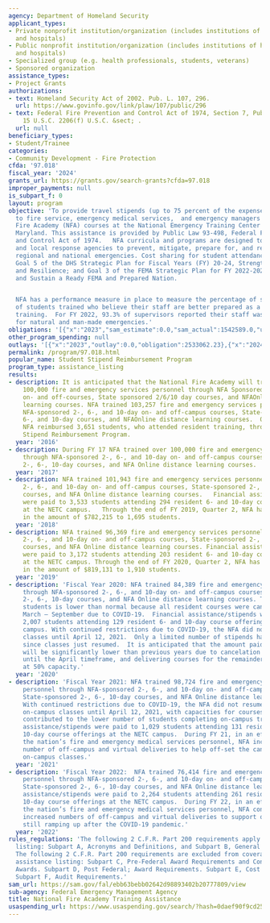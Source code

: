 ```yaml
---
agency: Department of Homeland Security
applicant_types:
- Private nonprofit institution/organization (includes institutions of higher education
  and hospitals)
- Public nonprofit institution/organization (includes institutions of higher education
  and hospitals)
- Specialized group (e.g. health professionals, students, veterans)
- Sponsored organization
assistance_types:
- Project Grants
authorizations:
- text: Homeland Security Act of 2002. Pub. L. 107, 296.
  url: https://www.govinfo.gov/link/plaw/107/public/296
- text: Federal Fire Prevention and Control Act of 1974, Section 7, Public Law 93-498,
    15 U.S.C. 2206(f) U.S.C. &sect; .
  url: null
beneficiary_types:
- Student/Trainee
categories:
- Community Development - Fire Protection
cfda: '97.018'
fiscal_year: '2024'
grants_url: https://grants.gov/search-grants?cfda=97.018
improper_payments: null
is_subpart_f: 0
layout: program
objective: 'To provide travel stipends (up to 75 percent of the expense of attendance)
  to fire service, emergency medical services,  and emergency managers attending National
  Fire Academy (NFA) courses at the National Emergency Training Center (NETC) in Emmitsburg,
  Maryland. This assistance is provided by Public Law 93-498, Federal Fire Prevention
  and Control Act of 1974.   NFA curricula and programs are designed to support State
  and local response agencies to prevent, mitigate, prepare for, and respond to local,
  regional and national emergencies. Cost sharing for student attendance at NETC supports
  Goal 5 of the DHS Strategic Plan for Fiscal Years (FY) 20-24, Strengthen Preparedness
  and Resilience; and Goal 3 of the FEMA Strategic Plan for FY 2022-2026, Promote
  and Sustain a Ready FEMA and Prepared Nation.


  NFA has a performance measure in place to measure the percentage of supervisors
  of students trained who believe their staff are better prepared as a result of NFA
  training.  For FY 2022, 93.3% of supervisors reported their staff was better prepared
  for natural and man-made emergencies.'
obligations: '[{"x":"2023","sam_estimate":0.0,"sam_actual":1542589.0,"usa_spending_actual":2533062.23},{"x":"2024","sam_estimate":0.0,"sam_actual":1775000.0,"usa_spending_actual":1811328.76},{"x":"2025","sam_estimate":0.0,"sam_actual":0.0,"usa_spending_actual":100000.0}]'
other_program_spending: null
outlays: '[{"x":"2023","outlay":0.0,"obligation":2533062.23},{"x":"2024","outlay":0.0,"obligation":1811328.76},{"x":"2025","outlay":0.0,"obligation":100000.0}]'
permalink: /program/97.018.html
popular_name: Student Stipend Reimbursement Program
program_type: assistance_listing
results:
- description: It is anticipated that the National Fire Academy will train an estimated
    100,000 fire and emergency services personnel through NFA Sponsored 2/6/10 day
    on- and off-courses, State sponsored 2/6/10 day courses, and NFAOnline distance
    learning courses. NFA trained 103,257 fire and emergency services personnel through
    NFA-sponsored 2-, 6-, and 10-day on- and off-campus courses, State-sponsored 2-,
    6-, and 10-day courses, and NFAOnline distance learning courses.  Of those students,
    NFA reimbursed 3,651 students, who attended resident training, through the Student
    Stipend Reimbursement Program.
  year: '2016'
- description: During FY 17 NFA trained over 100,000 fire and emergency services personnel
    through NFA-sponsored 2-, 6-, and 10-day on- and off-campus courses, State-sponsored
    2-, 6-, 10-day courses, and NFA Online distance learning courses.
  year: '2017'
- description: NFA trained 101,943 fire and emergency services personnel through NFA-sponsored
    2-, 6-, and 10-day on- and off-campus courses, State-sponsored 2-, 6-, 10-day
    courses, and NFA Online distance learning courses.   Financial assistance/stipends
    were paid to 3,533 students attending 294 resident 6- and 10-day course offerings
    at the NETC campus.   Through the end of FY 2019, Quarter 2, NFA has paid stipends
    in the amount of $782,215 to 1,695 students.
  year: '2018'
- description: NFA trained 96,369 fire and emergency services personnel through NFA-sponsored
    2-, 6-, and 10-day on- and off-campus courses, State-sponsored 2-, 6-, 10-day
    courses, and NFA Online distance learning courses. Financial assistance/stipends
    were paid to 3,172 students attending 203 resident 6- and 10-day course offerings
    at the NETC campus. Through the end of FY 2020, Quarter 2, NFA has paid stipends
    in the amount of $819,131 to 1,910 students.
  year: '2019'
- description: 'Fiscal Year 2020: NFA trained 84,389 fire and emergency services personnel
    through NFA-sponsored 2-, 6-, and 10-day on- and off-campus courses, State-sponsored
    2-, 6-, 10-day courses, and NFA Online distance learning courses. The number of
    students is lower than normal because all resident courses were canceled from
    March – September due to COVID-19.  Financial assistance/stipends were paid to
    2,007 students attending 129 resident 6- and 10-day course offerings at the NETC
    campus. With continued restrictions due to COVID-19, the NFA did not resume on-campus
    classes until April 12, 2021.  Only a limited number of stipends have been processed
    since classes just resumed.  It is anticipated that the amount paid to stipends
    will be significantly lower than previous years due to cancelation of courses
    until the April timeframe, and delivering courses for the remainder of the FY
    at 50% capacity.'
  year: '2020'
- description: 'Fiscal Year 2021: NFA trained 98,724 fire and emergency medical services
    personnel through NFA-sponsored 2-, 6-, and 10-day on- and off-campus courses,
    State-sponsored 2-, 6-, 10-day courses, and NFA Online distance learning courses.
    With continued restrictions due to COVID-19, the NFA did not resume delivering
    on-campus classes until April 12, 2021, with capacities for courses set at 50%.  This
    contributed to the lower number of students completing on-campus training. Financial
    assistance/stipends were paid to 1,029 students attending 131 resident 6- and
    10-day course offerings at the NETC campus.  During FY 21, in an effort to support
    the nation’s fire and emergency medical services personnel, NFA increased the
    number of off-campus and virtual deliveries to help off-set the canceled and reduced
    on-campus classes.'
  year: '2021'
- description: 'Fiscal Year 2022:  NFA trained 76,414 fire and emergency medical services
    personnel through NFA-sponsored 2-, 6-, and 10-day on- and off-campus courses,
    State-sponsored 2-, 6-, 10-day courses, and NFA Online distance learning courses.  Financial
    assistance/stipends were paid to 2,264 students attending 261 resident 6- and
    10-day course offerings at the NETC campus.  During FY 22, in an effort to support
    the nation’s fire and emergency medical services personnel, NFA continued with
    increased numbers of off-campus and virtual deliveries to support organizations
    still ramping up after the COVID-19 pandemic.'
  year: '2022'
rules_regulations: 'The following 2 C.F.R. Part 200 requirements apply to this assistance
  listing: Subpart A, Acronyms and Definitions, and Subpart B, General provisions.
  The following 2 C.F.R. Part 200 requirements are excluded from coverage under this
  assistance listing: Subpart C, Pre-Federal Award Requirements and Contents of Federal
  Awards. Subpart D, Post Federal; Award Requirements. Subpart E, Cost Principles.
  Subpart F, Audit Requirements.'
sam_url: https://sam.gov/fal/ebb63bebb02642d98893402b20777809/view
sub-agency: Federal Emergency Management Agency
title: National Fire Academy Training Assistance
usaspending_url: https://www.usaspending.gov/search/?hash=0daef90f9cd25eafc16aef3e3d696e70
---
```

